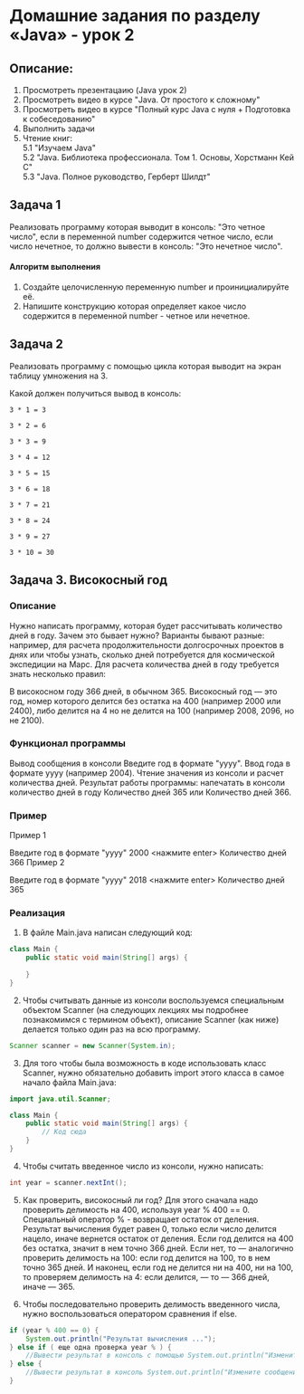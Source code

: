 # Домашние задания по разделу «Java» - урок 2
## Описание:

1. Просмотреть презентацаию (Java урок 2)
2. Просмотреть видео в курсе "Java. От простого к сложному" <br>
3. Просмотреть видео в курсе "Полный курс Java с нуля + Подготовка к собеседованию"<br>
4. Выполнить задачи
5. Чтение книг: <br>
5.1 "Изучаем Java" <br>
5.2 "Java. Библиотека профессионала. Том 1. Основы, Хорстманн Кей С" <br>
5.3 "Java. Полное руководство, Герберт Шилдт"

 ## Задача 1
 
Реализовать программу которая выводит в консоль: "Это четное число", если в переменной number содержится четное число,
если число нечетное, то должно вывести в консоль: "Это нечетное число". 

#### Алгоритм выполнения
1. Создайте целочисленную переменную number и проинициалируйте её.
2. Напишите конструкцию которая определяет какое число содержится в переменной number - четное или нечетное.

 ## Задача 2
 
 Реализовать программу с помощью цикла которая выводит на экран таблицу умножения на 3.
 
 Какой должен получиться вывод в консоль:
 
```
3 * 1 = 3

3 * 2 = 6

3 * 3 = 9

3 * 4 = 12

3 * 5 = 15

3 * 6 = 18

3 * 7 = 21

3 * 8 = 24

3 * 9 = 27

3 * 10 = 30
```

 ## Задача 3. Високосный год
 
### Описание

Нужно написать программу, которая будет рассчитывать количество дней в году. Зачем это бывает нужно? Варианты бывают разные: например, для расчета продолжительности долгосрочных проектов в днях или чтобы узнать, сколько дней потребуется для космической экспедиции на Марс. Для расчета количества дней в году требуется знать несколько правил:

В високосном году 366 дней, в обычном 365.
Високосный год — это год, номер которого делится без остатка на 400 (например 2000 или 2400), либо делится на 4 но не делится на 100 (например 2008, 2096, но не 2100).

### Функционал программы

Вывод сообщения в консоли Введите год в формате "yyyy".
Ввод года в формате yyyy (например 2004).
Чтение значения из консоли и расчет количества дней.
Результат работы программы: напечатать в консоли количество дней в году Количество дней 365 или Количество дней 366.

### Пример

Пример 1

Введите год в формате "yyyy"
2000 <нажмите enter>
Количество дней 366
Пример 2

Введите год в формате "yyyy"
2018 <нажмите enter>
Количество дней 365

### Реализация
1. В файле Main.java написан следующий код:
``` java
class Main {
    public static void main(String[] args) {
       
    }
}
```

2. Чтобы считывать данные из консоли воспользуемся специальным объектом Scanner (на следующих лекциях мы подробнее познакомимся с термином объект), описание Scanner (как ниже) делается только один раз на всю программу.
``` java
Scanner scanner = new Scanner(System.in);
```
3. Для того чтобы была возможность в коде использовать класс Scanner, нужно обязательно добавить import этого класса в самое начало файла Main.java:
``` java
import java.util.Scanner;

class Main {
    public static void main(String[] args) {
        // Код сюда
    }
}
```
4. Чтобы считать введенное число из консоли, нужно написать:
``` java
int year = scanner.nextInt();
```
5. Как проверить, високосный ли год? Для этого сначала надо проверить делимость на 400, используя year % 400 == 0. Специальный оператор % - возвращает остаток от деления. Результат вычисления будет равен 0, только если число делится нацело, иначе вернется остаток от деления. Если год делится на 400 без остатка, значит в нем точно 366 дней. Если нет, то — аналогично проверить делимость на 100: если год делится на 100, то в нем точно 365 дней. И наконец, если год не делится ни на 400, ни на 100, то проверяем делимость на 4: если делится, — то — 366 дней, иначе — 365.

6. Чтобы последовательно проверить делимость введенного числа, нужно воспользоваться оператором сравнения if else.
``` java
if (year % 400 == 0) {
    System.out.println("Результат вычисления ...");
} else if ( еще одна проверка year % ) {
    //Вывести результат в консоль с помощью System.out.println("Измените сообщение для вывода его в консоли");
} else {
    //Вывести результат в консоль System.out.println("Измените сообщение для вывода его в консоли");
}
```
